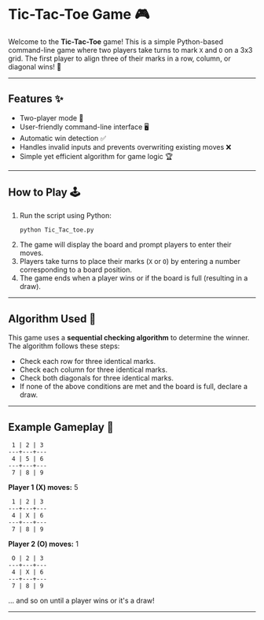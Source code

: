 # Tic-Tac-Toe Game 🎮

Welcome to the **Tic-Tac-Toe** game! This is a simple Python-based command-line game where two players take turns to mark `X` and `O` on a 3x3 grid. The first player to align three of their marks in a row, column, or diagonal wins! 🎉

---

## Features ✨
- Two-player mode 👥
- User-friendly command-line interface 🖥️
- Automatic win detection ✅
- Handles invalid inputs and prevents overwriting existing moves ❌
- Simple yet efficient algorithm for game logic 🏆

---

## How to Play 🕹️
1. Run the script using Python:
   ```bash
   python Tic_Tac_toe.py
   ```
2. The game will display the board and prompt players to enter their moves.
3. Players take turns to place their marks (`X` or `O`) by entering a number corresponding to a board position.
4. The game ends when a player wins or if the board is full (resulting in a draw).

---

## Algorithm Used 🧠
This game uses a **sequential checking algorithm** to determine the winner. The algorithm follows these steps:
- Check each row for three identical marks.
- Check each column for three identical marks.
- Check both diagonals for three identical marks.
- If none of the above conditions are met and the board is full, declare a draw.

---

## Example Gameplay 🎲
```
 1 | 2 | 3
---+---+---
 4 | 5 | 6
---+---+---
 7 | 8 | 9
```

**Player 1 (X) moves:** 5
```
 1 | 2 | 3
---+---+---
 4 | X | 6
---+---+---
 7 | 8 | 9
```
**Player 2 (O) moves:** 1
```
 O | 2 | 3
---+---+---
 4 | X | 6
---+---+---
 7 | 8 | 9
```
... and so on until a player wins or it's a draw!

---
